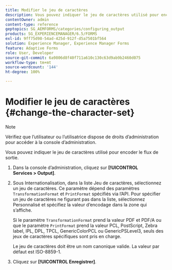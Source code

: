 ```yaml
---
title: Modifier le jeu de caractères
description: Vous pouvez indiquer le jeu de caractères utilisé pour encoder le flux de sortie. Découvrez comment modifier le jeu de caractères.
contentOwner: admin
content-type: reference
geptopics: SG_AEMFORMS/categories/configuring_output
products: SG_EXPERIENCEMANAGER/6.5/FORMS
exl-id: 9ff75d98-54ad-425d-912f-d5a7501bf564
solution: Experience Manager, Experience Manager Forms
feature: Adaptive Forms
role: User, Developer
source-git-commit: 6a9806d8f40f711a610c130c63d9ab9b2460d075
workflow-type: tm+mt
source-wordcount: '144'
ht-degree: 100%

---
```


# Modifier le jeu de caractères {#change-the-character-set}

>[!NOTE]
> 
> Vérifiez que l’utilisateur ou l’utilisatrice dispose de droits d’administration pour accéder à la console d’administration.

Vous pouvez indiquer le jeu de caractères utilisé pour encoder le flux de sortie.

1. Dans la console d’administration, cliquez sur **[!UICONTROL Services > Output]**.
1. Sous Internationalisation, dans la liste Jeu de caractères, sélectionnez un jeu de caractères. Ce paramètre dépend des paramètres `TransformationFormat` et `PrintFormat` spécifiés via l’API. Pour spécifier un jeu de caractères ne figurant pas dans la liste, sélectionnez Personnalisé et spécifiez la valeur d’encodage dans la zone qui s’affiche.

   Si le paramètre `TransformationFormat` prend la valeur PDF et PDF/A ou que le paramètre `PrintFormat` prend la valeur PCL, PostScript, Zebra label, IPL, DPL, TPCL, GenericColorPCL ou GenericPSLevel3, seuls des jeux de caractères spécifiques sont pris en charge.

   Le jeu de caractères doit être un nom canonique valide. La valeur par défaut est ISO-8859-1.

1. Cliquez sur **[!UICONTROL Enregistrer]**.
